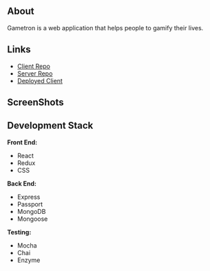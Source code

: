 




## About
  Gametron is a web application that helps people to gamify their lives. 


## Links
- [Client Repo]()
- [Server Repo]()
- [Deployed Client]()



## ScreenShots




## Development Stack
**Front End:**
  - React
  - Redux
  - CSS

**Back End:**
  - Express
  - Passport
  - MongoDB
  - Mongoose

**Testing:** 
  - Mocha
  - Chai
  - Enzyme



